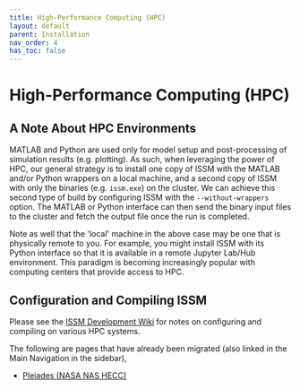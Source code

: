 ```yaml
---
title: High-Performance Computing (HPC)
layout: default
parent: Installation
nav_order: 4
has_toc: false
---
```


# High-Performance Computing (HPC)
## A Note About HPC Environments
MATLAB and Python are used only for model setup and post-processing of simulation results (e.g. plotting). As such, when leveraging the power of HPC, our general strategy is to install one copy of ISSM with the MATLAB and/or Python wrappers on a local machine, and a second copy of ISSM with only the binaries (e.g. `issm.exe`) on the cluster. We can achieve this second type of build by configuring ISSM with the `--without-wrappers` option. The MATLAB or Python interface can then send the binary input files to the cluster and fetch the output file once the run is completed.

Note as well that the 'local' machine in the above case may be one that is physically remote to you. For example, you might install ISSM with its Python interface so that it is available in a remote Jupyter Lab/Hub environment. This paradigm is becoming increasingly popular with computing centers that provide access to HPC.

## Configuration and Compiling ISSM
Please see the <a href="https://issm.ess.uci.edu/trac/issm/wiki" target="_blank">ISSM Development Wiki</a> for notes on configuring and compiling on various HPC systems.

The following are pages that have already been migrated (also linked in the Main Navigation in the sidebar),
- <a href="./pleiades">Pleiades (NASA NAS HECC)</a>
